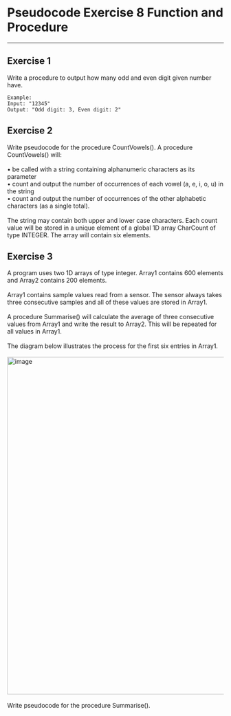 # Pseudocode Exercise 8 Function and Procedure

---

## Exercise 1

Write a procedure to output how many odd and even digit given number have.

    Example:
    Input: "12345"
    Output: "Odd digit: 3, Even digit: 2"

## Exercise 2

Write pseudocode for the procedure CountVowels(). A procedure CountVowels() will: <br /><br/>
  • be called with a string containing alphanumeric characters as its parameter <br />
  • count and output the number of occurrences of each vowel (a, e, i, o, u) in the string <br />
  • count and output the number of occurrences of the other alphabetic characters (as a single total). <br /><br/>
The string may contain both upper and lower case characters.
Each count value will be stored in a unique element of a global 1D array CharCount of type
INTEGER. The array will contain six elements.


    
## Exercise 3

A program uses two 1D arrays of type integer. Array1 contains 600 elements and Array2 contains 200 elements.<br/><br/>
Array1 contains sample values read from a sensor. The sensor always takes three consecutive samples and all of these values are stored in Array1.<br/><br/>
A procedure Summarise() will calculate the average of three consecutive values from Array1 and write the result to Array2. This will be repeated for all values in Array1. <br/><br/>
The diagram below illustrates the process for the first six entries in Array1.<br/><br/>
<img width="785" alt="image" src="https://github.com/user-attachments/assets/2fd1a41b-3f99-412c-a7ec-b76ee3e03b75" /> <br/><br/>
Write pseudocode for the procedure Summarise().




 
